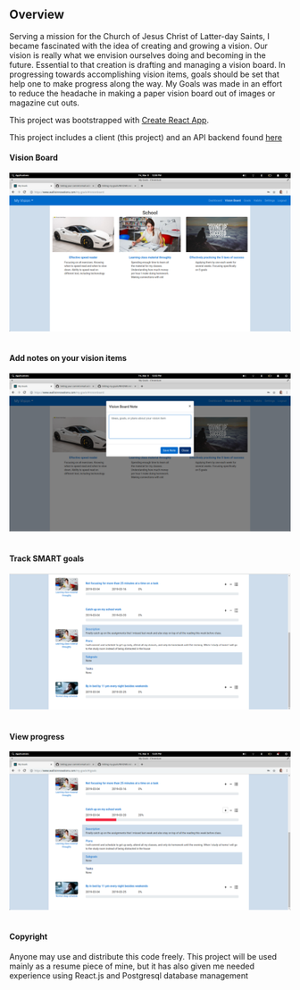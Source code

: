 ## Overview ##
  Serving a mission for the Church of Jesus Christ of Latter-day Saints, I became fascinated with the idea of creating and growing a vision. Our vision is really what we envision ourselves doing and becoming in the future. Essential to that creation is drafting and managing a vision board. In progressing towards accomplishing vision items, goals should be set that help one to make progress along the way. My Goals was made in an effort to reduce the headache in making a paper vision board out of images or magazine cut outs.

This project was bootstrapped with [Create React App](https://github.com/facebook/create-react-app).

This project includes a client (this project) and an API backend found <a href="https://github.com/trey-wallis/my-goals-api">here</a>

#### Vision Board ####
![Screenshot](readme/vision-board.png)
<br/><br/>

#### Add notes on your vision items ####
![Screenshot](readme/vision-notes.png)
<br/><br/>

#### Track SMART goals ####
![Screenshot](readme/goals.png)
<br/><br/>

#### View progress ####
![Screenshot](readme/progress.png)
<br/><br/>

#### Copyright ####
Anyone may use and distribute this code freely. This project will be used mainly as a resume piece of mine, but it has also given me needed experience using React.js and Postgresql database management
